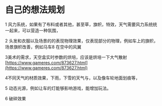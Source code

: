 # 自己的想法规划

1 风力系统，如果有了布料或者其他，甚至草，旗帜，特效，天气需要风力系统统一起来，可以营造一种氛围，

2 头发和衣服以及场景的的表现物理效果，仅表现部分的物理，例如车上的旗帜，场景旗帜改善，例如马车8 在空中的风翼

3美术的需求，天空盒实时参数的烘培，应该是烘培一下大气散射[https://www.gameres.com/873627.html](https://www.gameres.com/873627.html)

4不同天气的材质效果，下雨，下雪的天气与，以及像车轮地面划痕等，

5 动态光源，例如让车的灯能够影响游戏，能增加玩法。

6 破碎效果



